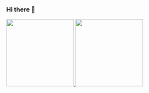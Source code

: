 ### Hi there 👋

<!--
**LeticiaPinheiroo/LeticiaPinheiroo** is a ✨ _special_ ✨ repository because its `README.md` (this file) appears on your GitHub profile.

Here are some ideas to get you started:

- 🔭 I’m currently working on ...
- 🌱 I’m currently learning ...
- 👯 I’m looking to collaborate on ...
- 🤔 I’m looking for help with ...
- 💬 Ask me about ...
- 📫 How to reach me: ...
- 😄 Pronouns: ...
- ⚡ Fun fact: ...

![snake gif](https://github.com/LeticiaPinheiroo/LeticiaPinheiroo/blob/output/github-contribution-grid-snake.svg)
-->



<div>
<a href="https://github.com/LeticiaPinheiroo">
<img loading="lazy" height="180em" src="https://github-readme-stats.vercel.app/api/top-langs/?username=LeticiaPinheiroo&layout=compact&langs_count=7&theme=dracula"/>
<img loading="lazy" height="180em" src="https://github-readme-stats.vercel.app/api?username=LeticiaPinheiroo&show_icons=true&theme=dracula&include_all_commits=true&count_private=true"/>
</div>



